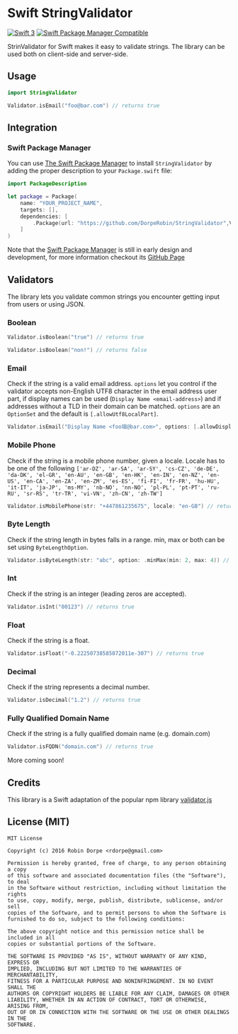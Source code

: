 # Swift StringValidator
[![Swift 3](https://img.shields.io/badge/Swift-3.0-blue.svg)](https://swift.org) 
[![Swift Package Manager Compatible](https://img.shields.io/badge/SwiftPM-Compatible-brightgreen.svg)](https://github.com/apple/swift-package-manager)

StrinValidator for Swift makes it easy to validate strings.
The library can be used both on client-side and server-side.

## Usage

```swift
import StringValidator

Validator.isEmail("foo@bar.com") // returns true
```

## Integration
### Swift Package Manager
You can use [The Swift Package Manager](https://swift.org/package-manager) to install `StringValidator` by adding the proper description to your `Package.swift` file:
```swift
import PackageDescription

let package = Package(
    name: "YOUR_PROJECT_NAME",
    targets: [],
    dependencies: [
        .Package(url: "https://github.com/DorpeRobin/StringValidator",Version(0,1,0))
    ]
)
```

Note that the [Swift Package Manager](https://swift.org/package-manager) is still in early design and development, for more information checkout its [GitHub Page](https://github.com/apple/swift-package-manager)

## Validators

The library lets you validate common strings you encounter getting input from users or using JSON.

### Boolean
```swift
Validator.isBoolean("true") // returns true

Validator.isBoolean("non!") // returns false
```
### Email
Check if the string is a valid email address. `options` let you control if the validator accepts non-English UTF8 character in the email address user part, if display names can be used (`Display Name <email-address>`) and if addresses without a TLD in their domain can be matched. `options` are an `OptionSet` and the default is `[.allowUtf8LocalPart]`.
```swift
Validator.isEmail("Display Name <foo端@bar.com>", options: [.allowDisplayName, .allowUtf8LocalPart]) // returns true
```
### Mobile Phone
Check if the string is a mobile phone number, given a locale.
Locale has to be one of the following `['ar-DZ', 'ar-SA', 'ar-SY', 'cs-CZ', 'de-DE', 'da-DK', 'el-GR', 'en-AU', 'en-GB', 'en-HK', 'en-IN', 'en-NZ', 'en-US', 'en-CA', 'en-ZA', 'en-ZM', 'es-ES', 'fi-FI', 'fr-FR', 'hu-HU', 'it-IT', 'ja-JP', 'ms-MY', 'nb-NO', 'nn-NO', 'pl-PL', 'pt-PT', 'ru-RU', 'sr-RS', 'tr-TR', 'vi-VN', 'zh-CN', 'zh-TW']`
```swift
Validator.isMobilePhone(str: "+447861235675", locale: "en-GB") // returns true
```
### Byte Length
Check if the string length in bytes falls in a range. min, max or both can be set using `ByteLengthOption`.
```swift
Validator.isByteLength(str: "abc", option: .minMax(min: 2, max: 4)) // returns true
```
### Int
Check if the string is an integer (leading zeros are accepted).
```swift
Validator.isInt("00123") // returns true
```
### Float
Check if the string is a float.
```swift
Validator.isFloat("-0.22250738585072011e-307") // returns true
```
### Decimal
Check if the string represents a decimal number.
```swift
Validator.isDecimal("1.2") // returns true
```
### Fully Qualified Domain Name
Check if the string is a fully qualified domain name (e.g. domain.com)
```swift
Validator.isFQDN("domain.com") // returns true
```
More coming soon!

## Credits
This library is a Swift adaptation of the popular npm library [validator.js](https://www.npmjs.com/package/validator)

## License (MIT)
```
MIT License

Copyright (c) 2016 Robin Dorpe <rdorpe@gmail.com>

Permission is hereby granted, free of charge, to any person obtaining a copy
of this software and associated documentation files (the "Software"), to deal
in the Software without restriction, including without limitation the rights
to use, copy, modify, merge, publish, distribute, sublicense, and/or sell
copies of the Software, and to permit persons to whom the Software is
furnished to do so, subject to the following conditions:

The above copyright notice and this permission notice shall be included in all
copies or substantial portions of the Software.

THE SOFTWARE IS PROVIDED "AS IS", WITHOUT WARRANTY OF ANY KIND, EXPRESS OR
IMPLIED, INCLUDING BUT NOT LIMITED TO THE WARRANTIES OF MERCHANTABILITY,
FITNESS FOR A PARTICULAR PURPOSE AND NONINFRINGEMENT. IN NO EVENT SHALL THE
AUTHORS OR COPYRIGHT HOLDERS BE LIABLE FOR ANY CLAIM, DAMAGES OR OTHER
LIABILITY, WHETHER IN AN ACTION OF CONTRACT, TORT OR OTHERWISE, ARISING FROM,
OUT OF OR IN CONNECTION WITH THE SOFTWARE OR THE USE OR OTHER DEALINGS IN THE
SOFTWARE.
```